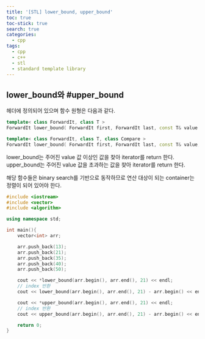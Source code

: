 ```yaml
---
title: '[STL] lower_bound, upper_bound'
toc: true
toc-stick: true
search: true
categories:
  - cpp
tags:
  - cpp
  - c++
  - stl
  - standard template library
---
```


## lower_bound와 #upper_bound

<algorhtm> 헤더에 정의되어 있으며 함수 원형은 다음과 같다.

``` cpp
template< class ForwardIt, class T >
ForwardIt lower_bound( ForwardIt first, ForwardIt last, const T& value );

template< class ForwardIt, class T, class Compare >
ForwardIt lower_bound( ForwardIt first, ForwardIt last, const T& value, Compare comp );
```

lower_bound는 주어진 value 값 이상인 값을 찾아 iterator를 return 한다.
upper_bound는 주어진 value 값을 초과하는 값을 찾아 iterator를 return 한다.

해당 함수들은 binary search를 기반으로 동작하므로 연산 대상이 되는 container는 정렬이 되어 있어야 한다.

``` cpp
#include <iostream>
#include <vector>
#include <algorithm>

using namespace std;

int main(){
    vector<int> arr;

    arr.push_back(13);
    arr.push_back(21);
    arr.push_back(35);
    arr.push_back(40);
    arr.push_back(50);

    cout << *lower_bound(arr.begin(), arr.end(), 21) << endl;
    // index 반환
    cout << lower_bound(arr.begin(), arr.end(), 21) - arr.begin() << endl;

    cout << *upper_bound(arr.begin(), arr.end(), 21) << endl;
    // index 반환
    cout << upper_bound(arr.begin(), arr.end(), 21) - arr.begin() << endl;

    return 0;
}
```